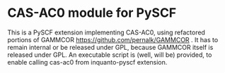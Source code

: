 # CAS-AC0 module for PySCF
This is a PySCF extension implementing CAS-AC0, using refactored portions of GAMMCOR https://github.com/pernalk/GAMMCOR .
It has to remain internal or be released under GPL, because GAMMCOR itself is released under GPL.
An executable script is (well, will be) provided, to enable calling cas-ac0 from inquanto-pyscf extension.
